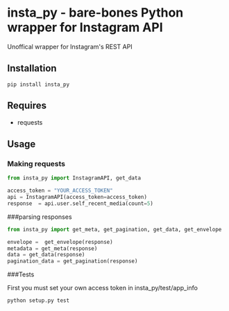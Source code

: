 insta_py - bare-bones Python wrapper for Instagram API
======

Unoffical wrapper for Instagram's REST API

Installation
-----
```
pip install insta_py
```
Requires
-----
  * requests

Usage
-----

### Making requests

``` python
from insta_py import InstagramAPI, get_data

access_token = "YOUR_ACCESS_TOKEN"
api = InstagramAPI(access_token=access_token)
response  = api.user.self_recent_media(count=5)

```

###parsing responses

``` python
from insta_py import get_meta, get_pagination, get_data, get_envelope

envelope =  get_envelope(response)
metadata = get_meta(response)
data = get_data(response)
pagination_data = get_pagination(response)
```

###Tests

First you must set your own access token in insta_py/test/app_info

```
python setup.py test
```

